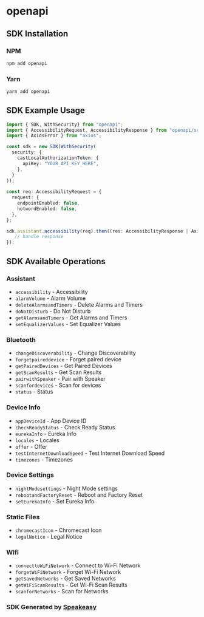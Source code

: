 # openapi

<!-- Start SDK Installation -->
## SDK Installation

### NPM

```bash
npm add openapi
```

### Yarn

```bash
yarn add openapi
```
<!-- End SDK Installation -->

<!-- Start SDK Example Usage -->
## SDK Example Usage

```typescript
import { SDK, WithSecurity} from "openapi";
import { AccessibilityRequest, AccessibilityResponse } from "openapi/src/sdk/models/operations";
import { AxiosError } from "axios";

const sdk = new SDK(WithSecurity(
  security: {
    castLocalAuthorizationToken: {
      apiKey: "YOUR_API_KEY_HERE",
    },
  }
));
    
const req: AccessibilityRequest = {
  request: {
    endpointEnabled: false,
    hotwordEnabled: false,
  },
};

sdk.assistant.accessibility(req).then((res: AccessibilityResponse | AxiosError) => {
   // handle response
});
```
<!-- End SDK Example Usage -->

<!-- Start SDK Available Operations -->
## SDK Available Operations

### Assistant

* `accessibility` - Accessibility
* `alarmVolume` - Alarm Volume
* `deleteAlarmsandTimers` - Delete Alarms and Timers
* `doNotDisturb` - Do Not Disturb
* `getAlarmsandTimers` - Get Alarms and Timers
* `setEqualizerValues` - Set Equalizer Values

### Bluetooth

* `changeDiscoverability` - Change Discoverability
* `forgetpaireddevice` - Forget paired device
* `getPairedDevices` - Get Paired Devices
* `getScanResults` - Get Scan Results
* `pairwithSpeaker` - Pair with Speaker
* `scanfordevices` - Scan for devices
* `status` - Status

### Device Info

* `appDeviceId` - App Device ID
* `checkReadyStatus` - Check Ready Status
* `eurekaInfo` - Eureka Info
* `locales` - Locales
* `offer` - Offer
* `testInternetDownloadSpeed` - Test Internet Download Speed
* `timezones` - Timezones

### Device Settings

* `nightModesettings` - Night Mode settings
* `rebootandFactoryReset` - Reboot and Factory Reset
* `setEurekaInfo` - Set Eureka Info

### Static Files

* `chromecastIcon` - Chromecast Icon
* `legalNotice` - Legal Notice

### Wifi

* `connecttoWiFiNetwork` - Connect to Wi-Fi Network
* `forgetWiFiNetwork` - Forget Wi-Fi Network
* `getSavedNetworks` - Get Saved Networks
* `getWiFiScanResults` - Get Wi-Fi Scan Results
* `scanforNetworks` - Scan for Networks

<!-- End SDK Available Operations -->

### SDK Generated by [Speakeasy](https://docs.speakeasyapi.dev/docs/using-speakeasy/client-sdks)
